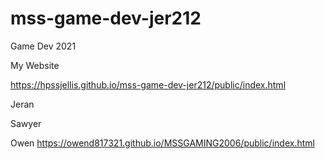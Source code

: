 # mss-game-dev-jer212
Game Dev 2021


My Website

https://hpssjellis.github.io/mss-game-dev-jer212/public/index.html





Jeran



Sawyer


Owen   https://owend817321.github.io/MSSGAMING2006/public/index.html



